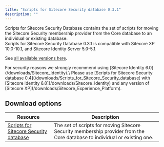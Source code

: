 ```yaml
---
title: "Scripts for Sitecore Security database 0.3.1"
description: ""
---
```


Scripts for Sitecore Security Database contains the set of scripts for moving the Sitecore Security membership provider from the Core database to an individual or existing database.\
Scripts for Sitecore Security Database 0.3.1 is compatible with Sitecore XP 10.0-10.1, and Sitecore Identity Server 5.0-5.1.

See [all available versions here](/downloads/Scripts_for_Sitecore_Security_database).    

  <Alert variant='warning' mb={4}>
    <AlertIcon />
    For security reasons we strongly recommend using [Sitecore Identity 6.0](/downloads/Sitecore_Identity).\
    Please use [Scripts for Sitecore Security database 0.4](/downloads/Scripts_for_Sitecore_Security_database) with [Sitecore Identity 6.0](/downloads/Sitecore_Identity) and any version of [Sitecore XP](/downloads/Sitecore_Experience_Platform).
  </Alert>

## Download options

 | Resource | Description |
 | --- | --- |
 | [Scripts for Sitecore Security database](https://scdp.blob.core.windows.net/downloads/Sitecore%20Experience%20Platform/100/Sitecore%20Experience%20Platform%20100/Secure/Divide%20Core%20db%20into%20core%20security%20v0.3.1.zip) | The set of scripts for moving Sitecore Security membership provider from the Core database to individual or existing one. |
